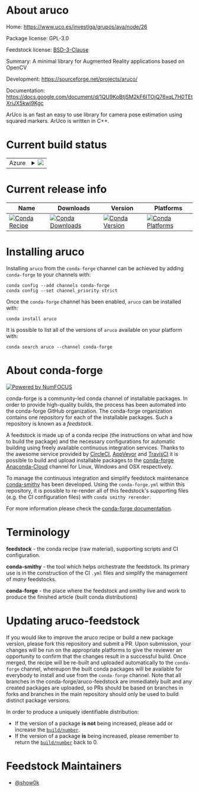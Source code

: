 About aruco
===========

Home: https://www.uco.es/investiga/grupos/ava/node/26

Package license: GPL-3.0

Feedstock license: [BSD-3-Clause](https://github.com/conda-forge/aruco-feedstock/blob/master/LICENSE.txt)

Summary: A minimal library for Augmented Reality applications based on OpenCV

Development: https://sourceforge.net/projects/aruco/

Documentation: https://docs.google.com/document/d/1QU9KoBtjSM2kF6ITOjQ76xqL7H0TEtXriJX5kwi9Kgc

ArUco is an fast an easy to use library for camera pose estimation using squared markers.
ArUco is written in C++.


Current build status
====================


<table>
    
  <tr>
    <td>Azure</td>
    <td>
      <details>
        <summary>
          <a href="https://dev.azure.com/conda-forge/feedstock-builds/_build/latest?definitionId=7046&branchName=master">
            <img src="https://dev.azure.com/conda-forge/feedstock-builds/_apis/build/status/aruco-feedstock?branchName=master">
          </a>
        </summary>
        <table>
          <thead><tr><th>Variant</th><th>Status</th></tr></thead>
          <tbody><tr>
              <td>linux_64_opencv3.4</td>
              <td>
                <a href="https://dev.azure.com/conda-forge/feedstock-builds/_build/latest?definitionId=7046&branchName=master">
                  <img src="https://dev.azure.com/conda-forge/feedstock-builds/_apis/build/status/aruco-feedstock?branchName=master&jobName=linux&configuration=linux_64_opencv3.4" alt="variant">
                </a>
              </td>
            </tr><tr>
              <td>linux_64_opencv4.1</td>
              <td>
                <a href="https://dev.azure.com/conda-forge/feedstock-builds/_build/latest?definitionId=7046&branchName=master">
                  <img src="https://dev.azure.com/conda-forge/feedstock-builds/_apis/build/status/aruco-feedstock?branchName=master&jobName=linux&configuration=linux_64_opencv4.1" alt="variant">
                </a>
              </td>
            </tr><tr>
              <td>osx_64_opencv3.4</td>
              <td>
                <a href="https://dev.azure.com/conda-forge/feedstock-builds/_build/latest?definitionId=7046&branchName=master">
                  <img src="https://dev.azure.com/conda-forge/feedstock-builds/_apis/build/status/aruco-feedstock?branchName=master&jobName=osx&configuration=osx_64_opencv3.4" alt="variant">
                </a>
              </td>
            </tr><tr>
              <td>osx_64_opencv4.1</td>
              <td>
                <a href="https://dev.azure.com/conda-forge/feedstock-builds/_build/latest?definitionId=7046&branchName=master">
                  <img src="https://dev.azure.com/conda-forge/feedstock-builds/_apis/build/status/aruco-feedstock?branchName=master&jobName=osx&configuration=osx_64_opencv4.1" alt="variant">
                </a>
              </td>
            </tr><tr>
              <td>win_64</td>
              <td>
                <a href="https://dev.azure.com/conda-forge/feedstock-builds/_build/latest?definitionId=7046&branchName=master">
                  <img src="https://dev.azure.com/conda-forge/feedstock-builds/_apis/build/status/aruco-feedstock?branchName=master&jobName=win&configuration=win_64_" alt="variant">
                </a>
              </td>
            </tr>
          </tbody>
        </table>
      </details>
    </td>
  </tr>
</table>

Current release info
====================

| Name | Downloads | Version | Platforms |
| --- | --- | --- | --- |
| [![Conda Recipe](https://img.shields.io/badge/recipe-aruco-green.svg)](https://anaconda.org/conda-forge/aruco) | [![Conda Downloads](https://img.shields.io/conda/dn/conda-forge/aruco.svg)](https://anaconda.org/conda-forge/aruco) | [![Conda Version](https://img.shields.io/conda/vn/conda-forge/aruco.svg)](https://anaconda.org/conda-forge/aruco) | [![Conda Platforms](https://img.shields.io/conda/pn/conda-forge/aruco.svg)](https://anaconda.org/conda-forge/aruco) |

Installing aruco
================

Installing `aruco` from the `conda-forge` channel can be achieved by adding `conda-forge` to your channels with:

```
conda config --add channels conda-forge
conda config --set channel_priority strict
```

Once the `conda-forge` channel has been enabled, `aruco` can be installed with:

```
conda install aruco
```

It is possible to list all of the versions of `aruco` available on your platform with:

```
conda search aruco --channel conda-forge
```


About conda-forge
=================

[![Powered by
NumFOCUS](https://img.shields.io/badge/powered%20by-NumFOCUS-orange.svg?style=flat&colorA=E1523D&colorB=007D8A)](https://numfocus.org)

conda-forge is a community-led conda channel of installable packages.
In order to provide high-quality builds, the process has been automated into the
conda-forge GitHub organization. The conda-forge organization contains one repository
for each of the installable packages. Such a repository is known as a *feedstock*.

A feedstock is made up of a conda recipe (the instructions on what and how to build
the package) and the necessary configurations for automatic building using freely
available continuous integration services. Thanks to the awesome service provided by
[CircleCI](https://circleci.com/), [AppVeyor](https://www.appveyor.com/)
and [TravisCI](https://travis-ci.com/) it is possible to build and upload installable
packages to the [conda-forge](https://anaconda.org/conda-forge)
[Anaconda-Cloud](https://anaconda.org/) channel for Linux, Windows and OSX respectively.

To manage the continuous integration and simplify feedstock maintenance
[conda-smithy](https://github.com/conda-forge/conda-smithy) has been developed.
Using the ``conda-forge.yml`` within this repository, it is possible to re-render all of
this feedstock's supporting files (e.g. the CI configuration files) with ``conda smithy rerender``.

For more information please check the [conda-forge documentation](https://conda-forge.org/docs/).

Terminology
===========

**feedstock** - the conda recipe (raw material), supporting scripts and CI configuration.

**conda-smithy** - the tool which helps orchestrate the feedstock.
                   Its primary use is in the construction of the CI ``.yml`` files
                   and simplify the management of *many* feedstocks.

**conda-forge** - the place where the feedstock and smithy live and work to
                  produce the finished article (built conda distributions)


Updating aruco-feedstock
========================

If you would like to improve the aruco recipe or build a new
package version, please fork this repository and submit a PR. Upon submission,
your changes will be run on the appropriate platforms to give the reviewer an
opportunity to confirm that the changes result in a successful build. Once
merged, the recipe will be re-built and uploaded automatically to the
`conda-forge` channel, whereupon the built conda packages will be available for
everybody to install and use from the `conda-forge` channel.
Note that all branches in the conda-forge/aruco-feedstock are
immediately built and any created packages are uploaded, so PRs should be based
on branches in forks and branches in the main repository should only be used to
build distinct package versions.

In order to produce a uniquely identifiable distribution:
 * If the version of a package **is not** being increased, please add or increase
   the [``build/number``](https://docs.conda.io/projects/conda-build/en/latest/resources/define-metadata.html#build-number-and-string).
 * If the version of a package **is** being increased, please remember to return
   the [``build/number``](https://docs.conda.io/projects/conda-build/en/latest/resources/define-metadata.html#build-number-and-string)
   back to 0.

Feedstock Maintainers
=====================

* [@show0k](https://github.com/show0k/)

